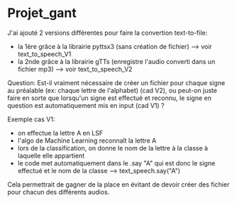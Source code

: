 # Projet_gant

J'ai ajouté 2 versions différentes pour faire la convertion text-to-file:
- la 1ère grâce à la librairie pyttsx3 (sans création de fichier) --> voir text_to_speech_V1
- la 2nde grâce à la librairie gTTs (enregistre l'audio converti dans un fichier mp3) --> voir text_to_speech_V2

Question:
Est-il vraiment nécessaire de créer un fichier pour chaque signe au préalable (ex: chaque lettre de l'alphabet) (cad V2), ou peut-on juste faire en sorte que lorsqu'un signe est effectué et reconnu, le signe en question est automatiquement mis en input (cad V1) ?

Exemple cas V1:
- on effectue la lettre A en LSF
- l'algo de Machine Learning reconnaît la lettre A
- lors de la classification, on donne le nom de la lettre à la classe à laquelle elle appartient
- le code met automatiquement dans le .say "A" qui est donc le signe effectué et le nom de la classe 
--> text_speech.say("A")

Cela permettrait de gagner de la place en évitant de devoir créer des fichier pour chacun des différents audios.

